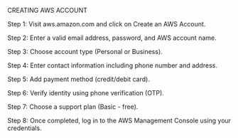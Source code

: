 CREATING AWS ACCOUNT


Step 1: Visit aws.amazon.com and click on Create an AWS Account.

Step 2: Enter a valid email address, password, and AWS account name.

Step 3: Choose account type (Personal or Business).

Step 4: Enter contact information including phone number and address.

Step 5: Add payment method (credit/debit card).

Step 6: Verify identity using phone verification (OTP).

Step 7: Choose a support plan (Basic - free).

Step 8: Once completed, log in to the AWS Management Console using your credentials.


